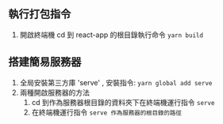 ## 執行打包指令
1. 開啟終端機 cd 到 react-app 的根目錄執行命令 `yarn build`
## 搭建簡易服務器
1. 全局安裝第三方庫 'serve' , 安裝指令: `yarn global add serve`
2. 兩種開啟服務器的方法
    1. cd 到作為服務器根目錄的資料夾下在終端機運行指令 `serve`
    2. 在終端機運行指令 `serve 作為服務器的根目錄的路徑` 

